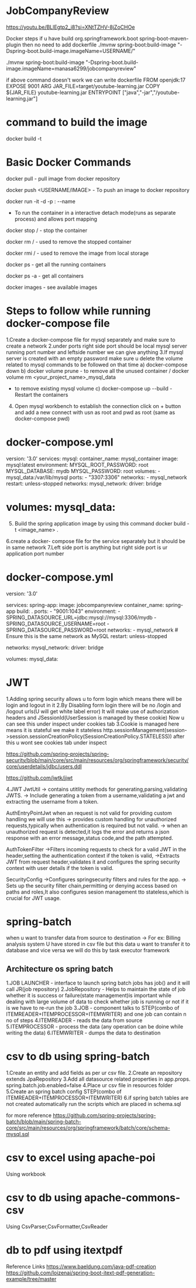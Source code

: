 # JobCompanyReview

https://youtu.be/BLlEgtp2_i8?si=XNtTZHV-8jZoCHOe

Docker steps
if u have build 
<plugin>
				<groupId>org.springframework.boot</groupId>
				<artifactId>spring-boot-maven-plugin</artifactId>
</plugin>
then no need to add dockerfile
./mvnw spring-boot:build-image "-Dspring-boot.build-image.imageName=USERNAME/<IMAGE-NAME>"

./mvnw spring-boot:build-image "-Dspring-boot.build-image.imageName=manasa6299/jobcompanyreview"

if above command doesn't work we can write dockerfile
FROM openjdk:17
EXPOSE 9001
ARG JAR_FILE=target/youtube-learning.jar
COPY ${JAR_FILE} youtube-learning.jar
ENTRYPOINT ["java","-jar","/youtube-learning.jar"]

command to build the image 
==========================
docker build -t <IMAGE-NAME>

Basic Docker Commands
======================
docker pull <IMAGE-NAME> - pull image from docker repository

docker push <USERNAME/IMAGE> - To push an image to docker repository

docker run -it -d -p <Host-port>:<container-port> --name <name> <imageName>
- To run the container in a interactive detach mode(runs as separate process) and 
allows port mapping

docker stop <container-id>/<container-name> - stop the container

docker rm <container-id>/<container-name> - used to remove the stopped container

docker rmi <image-id>/<image-name> - used to remove the image from local storage

docker ps - get all the running containers

docker ps -a - get all containers

docker images - see available images

Steps to follow while running docker-compose file
=================================================
1.Create a docker-compose file for mysql separately and make sure to create a network 
2.under ports right side port should be local mysql server running port number and leftside number we can give anything
3.If mysql server is created with an empty password make sure u delete the volume related to mysql 
commands to be followed on that time
a) docker-compose down
b) docker volume prune - to remove all the unused container / docker volume rm <your_project_name>_mysql_data
- to remove existing mysql volume
c) docker-compose up --build - Restart the containers
4. Open mysql workbench to establish the connection click on + button and add a new connect with usn as root and pwd as root (same as docker-compose pwd)

docker-compose.yml
====================

version: '3.0'
services:
  mysql:
    container_name: mysql_container
    image: mysql:latest
    environment:
      MYSQL_ROOT_PASSWORD: root
      MYSQL_DATABASE: mydb
      MYSQL_PASSWORD: root
    volumes:
      - mysql_data:/var/lib/mysql
    ports:
      - "3307:3306"
    networks:
      - mysql_network
    restart: unless-stopped
networks:
  mysql_network:
    driver: bridge

volumes:
  mysql_data:
  ==========================================================
5. Build the spring application image by using this command
   docker build -t <image_name> .
   
6.create a docker- compose file for the service separately but it should be in same network 
7.Left side port is anything but right side port is ur application port number

docker-compose.yml
======================
version: '3.0'

services:
  spring-app:
    image: jobcompanyreview
    container_name: spring-app
    build: .
    ports:
      - "9001:1043"
    environment:
      - SPRING_DATASOURCE_URL=jdbc:mysql://mysql:3306/mydb
      - SPRING_DATASOURCE_USERNAME=root
      - SPRING_DATASOURCE_PASSWORD=root
    networks:
      - mysql_network  # Ensure this is the same network as MySQL
    restart: unless-stopped

networks:
  mysql_network:
    driver: bridge

volumes:
  mysql_data:


JWT
===
1.Adding spring security allows u to form login which means there will be login and logout in it
2.By Disabling form login there will be no /login and /logout urls(U will get white label error)
It will make use of authorization headers and JSessionId(UserSession is managed by these cookie)
Now u can see this under inspect under cookies tab
3.Cookie is managed here means it is stateful we make it stateless
http.sessionManagement(session->session.sessionCreationPolicy(SessionCreationPolicy.STATELESS))
after this u wont see cookies tab under inspect 

https://github.com/spring-projects/spring-security/blob/main/core/src/main/resources/org/springframework/security/core/userdetails/jdbc/users.ddl

https://github.com/jwtk/jjwt


4.JWT
JwtUtil 
-> contains utitlity methods for generating,parsing,validating JWTS.
-> Include generating a token from a username,validating a jwt and extracting the username from a token.

AuthEntryPointJwt
when an request is not valid for providing custom handling we will use this
-> provides custom handling for unauthorized requests,typically when authentication is required but not valid.
-> when an unauthorized request is detected,it logs the error and returns a json response with an error message,status code,and the path attempted.

AuthTokenFilter
->Filters incoming requests to check for a valid JWT in the header,setting the authentication context if the token is valid,
->Extracts JWT from request header,validates it and configures the spring security context with user details if the token is valid.

SecurityConfig
->Configures springsecurity filters and rules for the app.
-> Sets up the security filter chain,permitting or denying access based on paths and roles,It also configures sesion management tto stateless,which is crucial for JWT usage.


spring-batch
=============
when u want to transfer data from source to destination
-> For ex: Billing analysis system 
U have stored in csv file but this data u want to transfer it to database
and vice versa we will do this by task executor framework


Architecture os spring batch
-----------------------------
1.JOB LAUNCHER - interface to launch spring batch jobs has job() and it will call JR(job repository) 
2.JobRepository - Helps to maintain the state of job whether it is success or failure(state management)is important while dealing with large volume of data to check whether job is running or not if it is we have to re-run the job
3.JOB - component talks to STEP(combo of ITEMREADER+ITEMPROCESSOR+ITEMWRITER) and one job can contain n no of steps
4.ITEMREADER - reads the data from source
5.ITEMPROCESSOR - process the data (any operation can be doine while writing the data)
6.ITEMWRITER - dumps the data to destination

csv to db using spring-batch
=============================
1.Create an entity and add fields as per ur csv file.
2.Create an repository extends JpaRepository
3.Add all datasource related properties in app.props.
spring.batch.job.enabled=false
4.Place ur csv file in resources folder
5.Create an spring batch config STEP(combo of ITEMREADER+ITEMPROCESSOR+ITEMWRITER)
6.if spring batch tables are not created automatically run the scripts which are placed in schema.sql 

for more reference 
https://github.com/spring-projects/spring-batch/blob/main/spring-batch-core/src/main/resources/org/springframework/batch/core/schema-mysql.sql

csv to excel using apache-poi
=============================
Using workbook

csv to db using apache-commons-csv
==================================
Using CsvParser,CsvFormatter,CsvReader


db to pdf using itextpdf
========================
Reference Links
https://www.baeldung.com/java-pdf-creation
https://github.com/loizenai/spring-boot-itext-pdf-generation-example/tree/master



